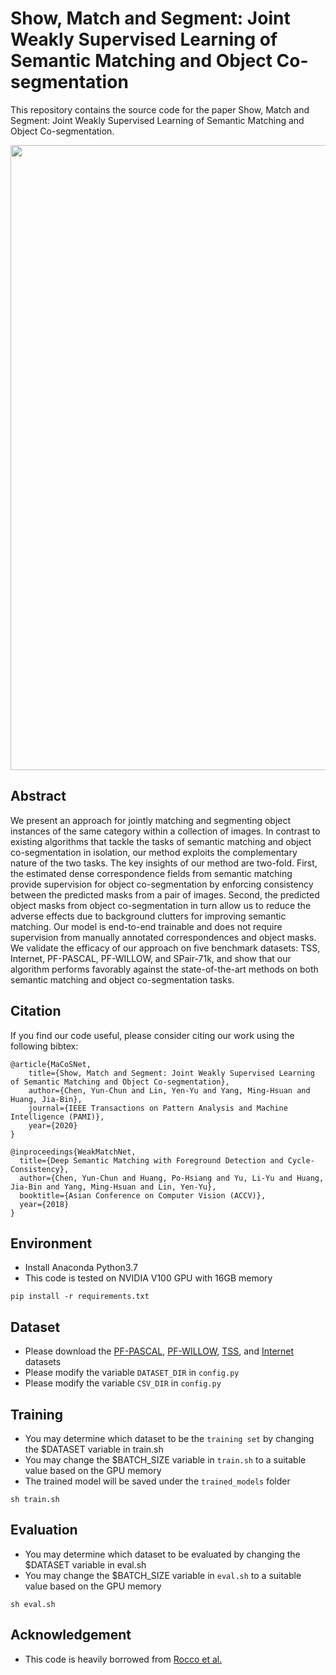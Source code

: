 # Show, Match and Segment: Joint Weakly Supervised Learning of Semantic Matching and Object Co-segmentation

This repository contains the source code for the paper Show, Match and Segment: Joint Weakly Supervised Learning of Semantic Matching and Object Co-segmentation.

<img src="img/teaser.png" width="1000">

## Abstract
We present an approach for jointly matching and segmenting object instances of the same category within a collection of images. In contrast to existing algorithms that tackle the tasks of semantic matching and object co-segmentation in isolation, our method exploits the complementary nature of the two tasks. The key insights of our method are two-fold. First, the estimated dense correspondence fields from semantic matching provide supervision for object co-segmentation by enforcing consistency between the predicted masks from a pair of images. Second, the predicted object masks from object co-segmentation in turn allow us to reduce the adverse effects due to background clutters for improving semantic matching. Our model is end-to-end trainable and does not require supervision from manually annotated correspondences and object masks. We validate the efficacy of our approach on five benchmark datasets: TSS, Internet, PF-PASCAL, PF-WILLOW, and SPair-71k, and show that our algorithm performs favorably against the state-of-the-art methods on both semantic matching and object co-segmentation tasks.

## Citation
If you find our code useful, please consider citing our work using the following bibtex:
```
@article{MaCoSNet,
    title={Show, Match and Segment: Joint Weakly Supervised Learning of Semantic Matching and Object Co-segmentation},
    author={Chen, Yun-Chun and Lin, Yen-Yu and Yang, Ming-Hsuan and Huang, Jia-Bin},
    journal={IEEE Transactions on Pattern Analysis and Machine Intelligence (PAMI)},
    year={2020}
}

@inproceedings{WeakMatchNet,
  title={Deep Semantic Matching with Foreground Detection and Cycle-Consistency},
  author={Chen, Yun-Chun and Huang, Po-Hsiang and Yu, Li-Yu and Huang, Jia-Bin and Yang, Ming-Hsuan and Lin, Yen-Yu},
  booktitle={Asian Conference on Computer Vision (ACCV)},
  year={2018}
}
```

## Environment
 - Install Anaconda Python3.7
 - This code is tested on NVIDIA V100 GPU with 16GB memory
 
``` 
pip install -r requirements.txt
```

## Dataset
 - Please download the [PF-PASCAL](http://www.di.ens.fr/willow/research/proposalflow/dataset/PF-dataset-PASCAL.zip), [PF-WILLOW](http://www.di.ens.fr/willow/research/proposalflow/dataset/PF-dataset.zip), [TSS](https://drive.google.com/file/d/0B-VxeI7PlJE1U3FyTGVpbUFtcjg/view?usp=sharing), and [Internet](http://people.csail.mit.edu/mrub/ObjectDiscovery/ObjectDiscovery-data.zip) datasets
 - Please modify the variable `DATASET_DIR` in `config.py` 
 - Please modify the variable `CSV_DIR` in `config.py`



## Training
 - You may determine which dataset to be the `training set` by changing the $DATASET variable in train.sh
 - You may change the $BATCH_SIZE variable in `train.sh` to a suitable value based on the GPU memory
 - The trained model will be saved under the `trained_models` folder
 
``` 
sh train.sh
```


## Evaluation
 - You may determine which dataset to be evaluated by changing the $DATASET variable in eval.sh
 - You may change the $BATCH_SIZE variable in `eval.sh` to a suitable value based on the GPU memory
 
``` 
sh eval.sh
```

## Acknowledgement
 - This code is heavily borrowed from [Rocco et al.](https://github.com/ignacio-rocco/weakalign)
